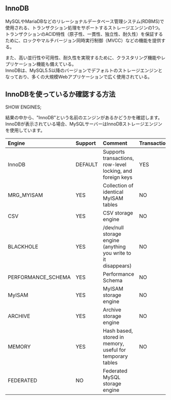 ## InnoDB
MySQLやMariaDBなどのリレーショナルデータベース管理システム(RDBMS)で使用される、トランザクション処理をサポートするストレージエンジンの1つ。  
トランザクションのACID特性（原子性、一貫性、独立性、耐久性）を保証するために、ロックやマルチバージョン同時実行制御（MVCC）などの機能を提供する。  

また、高い並行性や可用性、耐久性を実現するために、クラスタリング機能やレプリケーション機能も備えている。  
InnoDBは、MySQL5.5以降のバージョンでデフォルトのストレージエンジンとなっており、多くの大規模Webアプリケーションで広く使用されている。


## InnoDBを使っているか確認する方法
SHOW ENGINES;

結果の中から、"InnoDB"という名前のエンジンがあるかどうかを確認します。InnoDBが表示されている場合、MySQLサーバーはInnoDBストレージエンジンを使用しています。

|  Engine              |  Support  |  Comment                                                         |  Transactions  |  XA   |  Savepoints  |
|:---------------------|:----------|:-----------------------------------------------------------------|:---------------|:------|:-------------|
|  InnoDB              |  DEFAULT  |  Supports transactions, row-level locking, and foreign keys      |  YES           |  YES  |  YES         |
|  MRG_MYISAM          |  YES      |  Collection of identical MyISAM tables                           |  NO            |  NO   |  NO          |
|  CSV                 |  YES      |  CSV storage engine                                              |  NO            |  NO   |  NO          |
|  BLACKHOLE           |  YES      |  /dev/null storage engine (anything you write to it disappears)  |  NO            |  NO   |  NO          |
|  PERFORMANCE_SCHEMA  |  YES      |  Performance Schema                                              |  NO            |  NO   |  NO          |
|  MyISAM              |  YES      |  MyISAM storage engine                                           |  NO            |  NO   |  NO          |
|  ARCHIVE             |  YES      |  Archive storage engine                                          |  NO            |  NO   |  NO          |
|  MEMORY              |  YES      |  Hash based, stored in memory, useful for temporary tables       |  NO            |  NO   |  NO          |
|  FEDERATED           |  NO       |  Federated MySQL storage engine                                  |                |       |              |

